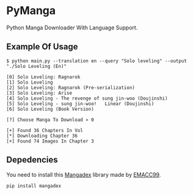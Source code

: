 
# PyManga
Python Manga Downloader With Language Support.

## Example Of Usage

```
$ python main.py --translation en --query "Solo leveling" --output "./Solo Leveling (En)"

[0] Solo Leveling: Ragnarok
[1] Solo Leveling
[2] Solo Leveling: Ragnarok (Pre-serialization)
[3] Solo Leveling: Arise
[4] Solo Leveling - The revenge of sung jin-woo (Doujinshi)
[5] Solo Leveling - sung jin-woo!   Linear (Doujinshi)
[6] Solo Leveling (Book Version)

[?] Choose Manga To Download » 0

[+] Found 36 Chapters In Vol
[*] Downloading Chapter 36
[+] Found 74 Images In Chapter 3
```

## Depedencies
You need to install this [Mangadex](https://github.com/EMACC99/mangadex/) library made by [EMACC99](https://github.com/EMACC99).

```
pip install mangadex
```
